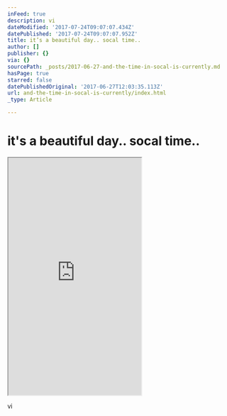 ```yaml
---
inFeed: true
description: vi
dateModified: '2017-07-24T09:07:07.434Z'
datePublished: '2017-07-24T09:07:07.952Z'
title: it’s a beautiful day.. socal time..
author: []
publisher: {}
via: {}
sourcePath: _posts/2017-06-27-and-the-time-in-socal-is-currently.md
hasPage: true
starred: false
datePublishedOriginal: '2017-06-27T12:03:35.113Z'
url: and-the-time-in-socal-is-currently/index.html
_type: Article

---
```

# it's a beautiful day.. socal time..

<iframe src="https://the-grid.github.io/ed-userhtml/?g=eJydVsFy2zYQPUtfgWEmjT1jUCITJS1luZMeckpPPfWUAcEVhTEIsAAk2er437sASEtkZLnJaEYCdvEW-95iAd1a9yjhbpqupWgp18oxocCQf6eE0D2U98LRFoxtgTuxg4Jk8_l86Z2NPrzg0eftZ4zTSalNBaYg8_aBWC1FRd5wztHzhM5RUsVG7zC1YMVgN4Rg1NGadLgGeUwmPQ9nmLJrbZqCGO2Yg7-vsl_nFdTXS7_KE7q0hJDA7XKUi17kNEr3BjM1OMHfkvF7n-5eVG5TkPdzlAQxGxD1xuF8EeZ9iI7bgJpwQiuUMv1ol9PvWdNQ6oK0BiyYHdD3la_AkfcIP9DjLDgUoJdkhNavbnwG9Rqk1T3AgGT-JHWKjDTsufv5mnGgO2FFKaRwjwXZiKoC1TO8uCSwuxzkovc0Y1bi-d468DR1i5RxIGHtwigoSUjsBmpYJbY2NEU8duGrZVUlVB3N0TQ8K94yPC5kepTH6-KTrY3eqqogWyOvNs61tpjN9vt9WpaClSnXzcxqLphsZpxJsZasTltVX5M5fpSmBlpgDnM_UKEqeChIHmsw1v5iJ_yPZnut1S45h0zDypYZUC6kGnOlUtfaJ_xyibJsEXowlum32JCd5lk-7M9-_mMSV_QgavWP2WVnRe51pU44CT7ZNVYSFY57llpiW0y4lhqv0DcZz_N8sbzEKF4ix3M3MTGSHzp4cBRLXiOOo1Zglt1-a9YIiceasraVQO2jddDckD-kUPd_Mv5XmH_RXt4IsOKAzZtDc3I02he1LrVzGsuYffrR7I4tQfKuBQYJM4MqeytmCrQvVZ8XKzyB8NQRMhbR28KeFXBtWExaaQUd1Le7g-on0fGVGmI_ZtmH_NPrWBae0J_aOOVS88j43FXqL6BQiu6xCYV4vlyepqndmnC0MYInsJZ6Tx-K_rZ7mt7Our8Tt6Uhs7vbSuwIl8zaVdJDE3SemIfPYUJwpLd8Yx0zbpW4jbBpWPlVWJc6XdcSrt4F9d5dLzEWIeNo-DIG-8jjr8DOjh68DlTvUqyB5A5TR1sHnCHy-xj-GB9DjByxRX2cZywuau86JWbti0B_Dw1wz8Nu0P-cAEMdI32xNkiAWMNXyellcwDhUCbLNwLKrapTBW4WcBSvsBocjUi6y3-XTNVbVsMK1C9ONHDAA7P63IARnL3Nv3zV9ttnVYMEm8Q3Z5Us5m-T7rVZJdlinpAQLb5gqwTnFliDCIvU4k5HSvH7P3y5VQg" height="535" style=""></iframe>

vi